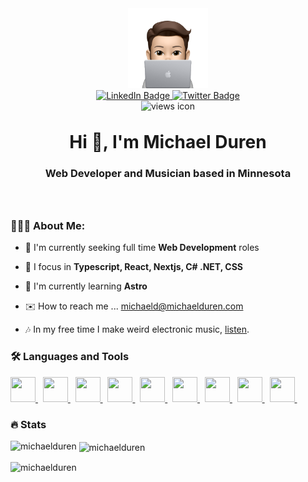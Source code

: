 <div align="center" style="margin-bottom:4rem;" id="header">
	<img style="height:8rem;width:8rem;" src="./assets/Avatar-Computer.png" alt="Avatr of me with an Apple Computer"/>

 <div align="center" id="badges">
  <a href="https://www.linkedin.com/in/michael-duren/">
    <img src="https://img.shields.io/badge/LinkedIn-blue?style=for-the-badge&logo=linkedin&logoColor=white" alt="LinkedIn Badge"/>
  </a>
  <a href="https://twitter.com/duren_dev">
    <img src="https://img.shields.io/badge/Twitter-blue?style=for-the-badge&logo=twitter&logoColor=white" alt="Twitter Badge"/>
  </a>
</div>
    <img src="https://komarev.com/ghpvc/?username=michael-duren&style=flat-square&color=green" alt="views icon"/>
		<h1 style="margin-top:2rem;border:none;padding-bottom:0;"><b>Hi 👋, I'm Michael Duren</b></h1>
		<h3>Web Developer and Musician based in Minnesota</h3>

</div>

### 🧑🏻‍💻 About Me:

- 👀 I'm currently seeking full time **Web Development** roles

- 💬 I focus in **Typescript, React, Nextjs, C# .NET, CSS**

- 🌱 I'm currently learning **Astro**

- ✉️ How to reach me ... michaeld@michaelduren.com

- 🎶 In my free time I make weird electronic music, [listen](https://www.instagram.com/p/CP9M_eGDVMx/).

### 🛠️ Languages and Tools

<div>
	<a href="https://react.dev" target="_blank" rel="noreferrer">
	<img width=40 height=40 src="https://cdn.jsdelivr.net/gh/devicons/devicon/icons/react/react-original.svg" />
	</a>&nbsp;
	<a href="https://www.typescriptlang.org" target="_blank" rel="noreferrer">
	<img width=40 height=40 src="https://cdn.jsdelivr.net/gh/devicons/devicon/icons/typescript/typescript-original.svg" />
	</a>&nbsp;
	<a href="https://developer.mozilla.org/en-US/docs/Web/JavaScript" target="_blank" rel="noreferrer">
	<img width=40 height=40 src="https://cdn.jsdelivr.net/gh/devicons/devicon/icons/javascript/javascript-original.svg" />
	</a>&nbsp;
	<a href="https://learn.microsoft.com/en-us/dotnet/csharp/tour-of-csharp/" target="_blank" rel="noreferrer">
	<img width=40 height=40 src="https://cdn.jsdelivr.net/gh/devicons/devicon/icons/csharp/csharp-original.svg" />
	</a>&nbsp;
	<a href="https://dotnet.microsoft.com/en-us/" target="_blank" rel="noreferrer">
	<img width=40 height=40 src="https://cdn.jsdelivr.net/gh/devicons/devicon/icons/dotnetcore/dotnetcore-original.svg" />
	</a>&nbsp;
	<a href="https://developer.mozilla.org/en-US/docs/Web/HTML" target="_blank" rel="noreferrer">
	<img width=40 height=40 src="https://cdn.jsdelivr.net/gh/devicons/devicon/icons/html5/html5-original.svg" />
	</a>&nbsp;
	<a href="https://developer.mozilla.org/en-US/docs/Web/CSS" target="_blank" rel="noreferrer">
	<img width=40 height=40 src="https://cdn.jsdelivr.net/gh/devicons/devicon/icons/css3/css3-original.svg" />
	</a>&nbsp;
	<a href="https://tailwindcss.com" target="_blank" rel="noreferrer">
	<img width=40 height=40 src="https://cdn.jsdelivr.net/gh/devicons/devicon/icons/tailwindcss/tailwindcss-plain.svg" />
	</a>&nbsp;
	<a href="https://www.postgresql.org" target="_blank" rel="noreferrer">
	<img width=40 height=40 src="https://cdn.jsdelivr.net/gh/devicons/devicon/icons/postgresql/postgresql-original.svg" />
	</a>&nbsp;

</div>

### 🔥 Stats

<div>
    <p><img align="left"
    		src="https://github-readme-stats.vercel.app/api/top-langs?username=michael-duren&show_icons=true&locale=en&layout=compact&theme=radical"
    		alt="michaelduren" /></p>
    <p>&nbsp;<img align="center"
    		src="https://github-readme-stats.vercel.app/api?username=michael-duren&theme=radical"
    		alt="michaelduren" /></p>
    <p><img align="center" src="https://github-readme-streak-stats.herokuapp.com/?user=michael-duren&theme=radical"
    		alt="michaelduren" /></p>
</div>
